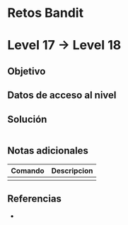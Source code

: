 # Retos Bandit

# Level 17 → Level 18

## Objetivo

## Datos de acceso al nivel

## Solución
```bash
```
## Notas adicionales
| Comando | Descripcion |
|---------|-------------|
|  |  |

## Referencias
- []()
